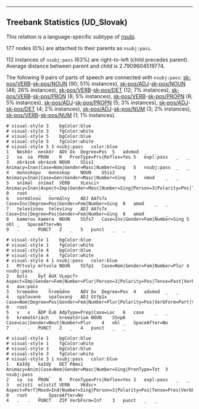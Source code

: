 

--------------------------------------------------------------------------------

## Treebank Statistics (UD_Slovak)

This relation is a language-specific subtype of [nsubj]().

177 nodes (0%) are attached to their parents as `nsubj:pass`.

112 instances of `nsubj:pass` (63%) are right-to-left (child precedes parent).
Average distance between parent and child is 2.7909604519774.

The following 9 pairs of parts of speech are connected with `nsubj:pass`: [sk-pos/VERB]()-[sk-pos/NOUN]() (90; 51% instances), [sk-pos/ADJ]()-[sk-pos/NOUN]() (46; 26% instances), [sk-pos/VERB]()-[sk-pos/DET]() (12; 7% instances), [sk-pos/VERB]()-[sk-pos/PRON]() (8; 5% instances), [sk-pos/VERB]()-[sk-pos/PROPN]() (8; 5% instances), [sk-pos/ADJ]()-[sk-pos/PROPN]() (5; 3% instances), [sk-pos/ADJ]()-[sk-pos/DET]() (4; 2% instances), [sk-pos/ADJ]()-[sk-pos/NUM]() (3; 2% instances), [sk-pos/VERB]()-[sk-pos/NUM]() (1; 1% instances).


~~~ conllu
# visual-style 3	bgColor:blue
# visual-style 3	fgColor:white
# visual-style 5	bgColor:blue
# visual-style 5	fgColor:white
# visual-style 5 3 nsubj:pass	color:blue
1	Neskôr	neskôr	ADV	Dx	Degree=Pos	5	advmod	_	_
2	sa	sa	PRON	R	PronType=Prs|Reflex=Yes	5	expl:pass	_	_
3	obrázok	obrázok	NOUN	SSis1	Animacy=Inan|Case=Nom|Gender=Masc|Number=Sing	5	nsubj:pass	_	_
4	monoskopu	monoskop	NOUN	SSis2	Animacy=Inan|Case=Gen|Gender=Masc|Number=Sing	3	nmod	_	_
5	snímal	snímať	VERB	VLesci+	Animacy=Inan|Aspect=Imp|Gender=Masc|Number=Sing|Person=3|Polarity=Pos|Tense=Past|VerbForm=Part	0	root	_	_
6	normálnou	normálny	ADJ	AAfs7x	Case=Ins|Degree=Pos|Gender=Fem|Number=Sing	8	amod	_	_
7	televíznou	televízny	ADJ	AAfs7x	Case=Ins|Degree=Pos|Gender=Fem|Number=Sing	8	amod	_	_
8	kamerou	kamera	NOUN	SSfs7	Case=Ins|Gender=Fem|Number=Sing	5	obl	_	SpaceAfter=No
9	.	.	PUNCT	Z	_	5	punct	_	_

~~~


~~~ conllu
# visual-style 1	bgColor:blue
# visual-style 1	fgColor:white
# visual-style 4	bgColor:blue
# visual-style 4	fgColor:white
# visual-style 4 1 nsubj:pass	color:blue
1	Mŕtvoly	mŕtvola	NOUN	SSfp1	Case=Nom|Gender=Fem|Number=Plur	4	nsubj:pass	_	_
2	boli	byť	AUX	VLepcf+	Aspect=Imp|Gender=Fem|Number=Plur|Person=3|Polarity=Pos|Tense=Past|VerbForm=Part	4	aux:pass	_	_
3	hromadne	hromadne	ADV	Dx	Degree=Pos	4	advmod	_	_
4	spaľované	spaľovaný	ADJ	Gtfp1x	Case=Nom|Degree=Pos|Gender=Fem|Number=Plur|Polarity=Pos|VerbForm=Part|Voice=Pass	0	root	_	_
5	v	v	ADP	Eu6	AdpType=Prep|Case=Loc	6	case	_	_
6	krematóriách	krematórium	NOUN	SSnp6	Case=Loc|Gender=Neut|Number=Plur	4	obl	_	SpaceAfter=No
7	.	.	PUNCT	Z	_	4	punct	_	_

~~~


~~~ conllu
# visual-style 1	bgColor:blue
# visual-style 1	fgColor:white
# visual-style 3	bgColor:blue
# visual-style 3	fgColor:white
# visual-style 3 1 nsubj:pass	color:blue
1	Každý	každý	DET	PAms1	Animacy=Anim|Case=Nom|Gender=Masc|Number=Sing|PronType=Tot	3	nsubj:pass	_	_
2	sa	sa	PRON	R	PronType=Prs|Reflex=Yes	3	expl:pass	_	_
3	očistí	očistiť	VERB	VKdsc+	Aspect=Perf|Mood=Ind|Number=Sing|Person=3|Polarity=Pos|Tense=Pres|VerbForm=Fin	0	root	_	SpaceAfter=No
4	.	.	PUNCT	ZIP	VerbForm=Inf	3	punct	_	_

~~~


